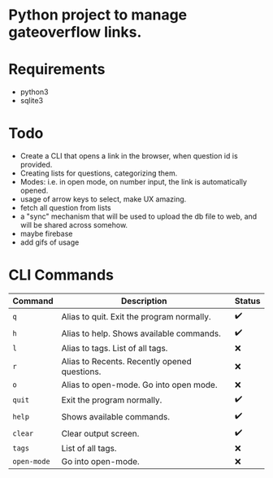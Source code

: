 # Python project to manage gateoverflow links.

# Requirements

- python3
- sqlite3

# Todo

- Create a CLI that opens a link in the browser, when question id is provided.
- Creating lists for questions, categorizing them.
- Modes: i.e. in open mode, on number input, the link is automatically opened.
- usage of arrow keys to select, make UX amazing.
- fetch all question from lists
- a "sync" mechanism that will be used to upload the db file to web, and will be shared across somehow.
- maybe firebase
- add gifs of usage

# CLI Commands

| Command     | Description                                  | Status             |
| ----------- | -------------------------------------------- | ------------------ |
| `q`         | Alias to quit. Exit the program normally.    | :heavy_check_mark: |
| `h`         | Alias to help. Shows available commands.     | :heavy_check_mark: |
| `l`         | Alias to tags. List of all tags.             | :x:                |
| `r`         | Alias to Recents. Recently opened questions. | :x:                |
| `o`         | Alias to open-mode. Go into open mode.       | :x:                |
| `quit`      | Exit the program normally.                   | :heavy_check_mark: |
| `help`      | Shows available commands.                    | :heavy_check_mark: |
| `clear`     | Clear output screen.                         | :heavy_check_mark: |
| `tags`      | List of all tags.                            | :x:                |
| `open-mode` | Go into open-mode.                           | :x:                |
